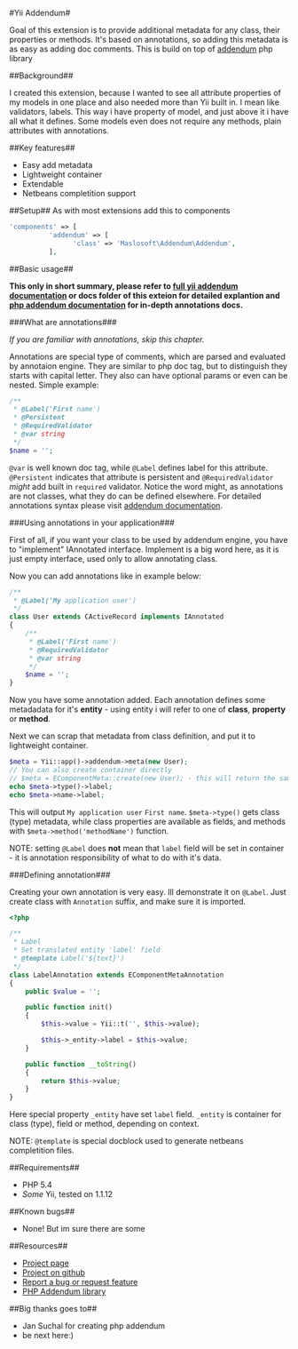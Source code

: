 #Yii Addendum#

Goal of this extension is to provide additional metadata for any class, their properties or methods.
It's based on annotations, so adding this metadata is as easy as adding doc comments. This is build on top of [addendum](http://code.google.com/p/addendum/) php library

##Background##

I created this extension, because I wanted to see all attribute properties of my models in one place and also needed more than Yii built in. I mean like validators, labels. This way i have property of model, and just above it i have all what it defines. Some models even does not require any methods, plain attributes with annotations.

##Key features##

* Easy add metadata
* Lightweight container
* Extendable
* Netbeans completition support

##Setup##
As with most extensions add this to components
```php
'components' => [
		  'addendum' => [
				'class' => 'Maslosoft\Addendum\Addendum',
		  ],
```

##Basic usage##

**This only in short summary, please refer to [full yii addendum documentation](http://maslosoft.com/en/open-source/addendum/) or docs folder of this exteion for detailed explantion and [php addendum documentation](http://code.google.com/p/addendum/w/list) for in-depth annotations docs.**

###What are annotations###

*If you are familiar with annotations, skip this chapter.*

Annotations are special type of comments, which are parsed and evaluated by annotaion engine. They are similar to php doc tag, but to distinguish they starts with capital letter. They also can have optional params or even can be nested. Simple example:
```php
/**
 * @Label('First name')
 * @Persistent
 * @RequiredValidator
 * @var string
 */
$name = '';
```
`@var` is well known doc tag, while `@Label` defines label for this attribute. `@Persistent` indicates that attribute is persistent and `@RequiredValidator` *might* add built in `required` validator. Notice the word might, as annotations are not classes, what they do can be defined elsewhere. For detailed annotations syntax please visit [addendum documentation](http://code.google.com/p/addendum/wiki/ShortTutorialByExample).

###Using annotations in your application###

First of all, if you want your class to be used by addendum engine, you have to "implement" IAnnotated interface. Implement is a big word here, as it is just empty interface, used only to allow annotating class.

Now you can add annotations like in example below:

```php
/**
 * @Label('My application user')
 */
class User extends CActiveRecord implements IAnnotated
{
	/**
	 * @Label('First name')
	 * @RequiredValidator
	 * @var string
	 */
	$name = '';
}
```

Now you have some annotation added. Each annotation defines some metadadata for it's **entity** - using entity i will refer to one of **class**, **property** or **method**.

Next we can scrap that metadata from class definition, and put it to lightweight container.
```php
$meta = Yii::app()->addendum->meta(new User);
// You can also create container directly
// $meta = EComponentMeta::create(new User); - this will return the same as above
echo $meta->type()->label;
echo $meta->name->label;
```

This will output `My application user` `First name`.
`$meta->type()` gets class (type) metadata, while class properties are available as fields, and methods with `$meta->method('methodName')` function.

NOTE: setting `@Label` does **not** mean that `label` field will be set in container - it is annotation responsibility of what to do with it's data.

###Defining annotation###

Creating your own annotation is very easy. Ill demonstrate it on `@Label`. Just create class with `Annotation` suffix, and make sure it is imported.

```php
<?php

/**
 * Label
 * Set translated entity 'label' field
 * @template Label('${text}')
 */
class LabelAnnotation extends EComponentMetaAnnotation
{
	public $value = '';

	public function init()
	{
		$this->value = Yii::t('', $this->value);

		$this->_entity->label = $this->value;
	}

	public function __toString()
	{
		return $this->value;
	}
}
```

Here special property `_entity` have set `label` field. `_entity` is container for class (type), field or method, depending on context. 

NOTE: `@template` is special docblock used to generate netbeans completition files.


##Requirements##
* PHP 5.4
* *Some* Yii, tested on 1.1.12

##Known bugs##
* None! But im sure there are some

##Resources##
* [Project page](http://maslosoft.com/en/open-source/addendum/)
* [Project on github](https://github.com/Maslosoft/Addendum)
* [Report a bug or request feature](https://github.com/Maslosoft/Addendum/issues)
* [PHP Addendum library](http://code.google.com/p/addendum/)

##Big thanks goes to##
* Jan Suchal for creating php addendum
* be next here:)
